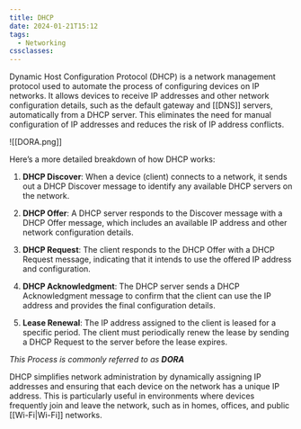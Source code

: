 ```yaml
---
title: DHCP
date: 2024-01-21T15:12
tags:
  - Networking
cssclasses:
---
```


Dynamic Host Configuration Protocol (DHCP) is a network management protocol used to automate the process of configuring devices on IP networks. It allows devices to receive IP addresses and other network configuration details, such as the default gateway and [[DNS]] servers, automatically from a DHCP server. This eliminates the need for manual configuration of IP addresses and reduces the risk of IP address conflicts.

![[DORA.png]]

Here’s a more detailed breakdown of how DHCP works:

1. **DHCP Discover**: When a device (client) connects to a network, it sends out a DHCP Discover message to identify any available DHCP servers on the network.

2. **DHCP Offer**: A DHCP server responds to the Discover message with a DHCP Offer message, which includes an available IP address and other network configuration details.

3. **DHCP Request**: The client responds to the DHCP Offer with a DHCP Request message, indicating that it intends to use the offered IP address and configuration.

4. **DHCP Acknowledgment**: The DHCP server sends a DHCP Acknowledgment message to confirm that the client can use the IP address and provides the final configuration details.

5. **Lease Renewal**: The IP address assigned to the client is leased for a specific period. The client must periodically renew the lease by sending a DHCP Request to the server before the lease expires.

*This Process is commonly referred to as **DORA***

DHCP simplifies network administration by dynamically assigning IP addresses and ensuring that each device on the network has a unique IP address. This is particularly useful in environments where devices frequently join and leave the network, such as in homes, offices, and public [[Wi-Fi|Wi-Fi]] networks.

